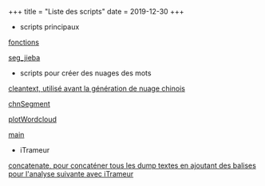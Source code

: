 +++
title = "Liste des scripts"
date = 2019-12-30
+++

- scripts principaux

[fonctions](/scripts/_index_files/funtions.py)

[seg_jieba](/scripts/_index_files/seg_jieba.py)

- scripts pour créer des nuages des mots

[cleantext, utilisé avant la génération de nuage chinois](/scripts/_index_files/cleantext.py)

[chnSegment](/scripts/_index_files/chnSegment.py)

[plotWordcloud](/scripts/_index_files/plotWordcloud.py)

[main](/scripts/_index_files/main.py)

- iTrameur

[concatenate, pour concaténer tous les dump textes en ajoutant des balises <dump> pour l'analyse suivante avec iTrameur](concatenate.ch)